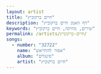 ```yaml
---
layout: artist
title: "חיים ברקוביץ"
description: "דף האמן חיים ברקוביץ"
keywords: "שירים, מוזיקה, חיים ברקוביץ"
permalink: /artists/חיים-ברקוביץ/
songs:
  - number: "32722"
    name: "אסור להתייאש"
    album: "סינגלים"
    artist: "חיים ברקוביץ"
---
```

